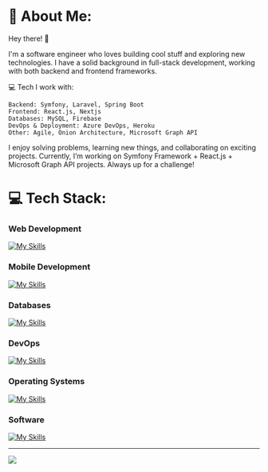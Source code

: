 # 💫 About Me:
Hey there! 👋

I'm a software engineer who loves building cool stuff and exploring new technologies. I have a solid background in full-stack development, working with both backend and frontend frameworks.

💻 Tech I work with:

    Backend: Symfony, Laravel, Spring Boot
    Frontend: React.js, Nextjs
    Databases: MySQL, Firebase
    DevOps & Deployment: Azure DevOps, Heroku
    Other: Agile, Onion Architecture, Microsoft Graph API

I enjoy solving problems, learning new things, and collaborating on exciting projects. Currently, I’m working on Symfony Framework + React.js + Microsoft Graph API projects. Always up for a challenge!

# 💻 Tech Stack:

### Web Development
[![My Skills](https://skillicons.dev/icons?i=html,css,javascript,typescript,react,nextjs,tailwind,sass,php&theme=light)](https://skillicons.dev)


### Mobile Development
[![My Skills](https://skillicons.dev/icons?i=kotlin&theme=light)](https://skillicons.dev)


### Databases
[![My Skills](https://skillicons.dev/icons?i=mysql,mongodb&theme=light)](https://skillicons.dev)


### DevOps
[![My Skills](https://skillicons.dev/icons?i=git,github,gitlab,docker,githubactions&theme=light)](https://skillicons.dev)


### Operating Systems
[![My Skills](https://skillicons.dev/icons?i=linux,windows&theme=light)](https://skillicons.dev)


### Software
[![My Skills](https://skillicons.dev/icons?i=vscode,idea,phpstorm,androidstudio,notion,figma,postman,obsidian,vim&theme=light)](https://skillicons.dev)


---
[![](https://visitcount.itsvg.in/api?id=femissiameri&icon=0&color=0)](https://visitcount.itsvg.in)

<!-- Proudly created with GPRM ( https://gprm.itsvg.in ) -->
